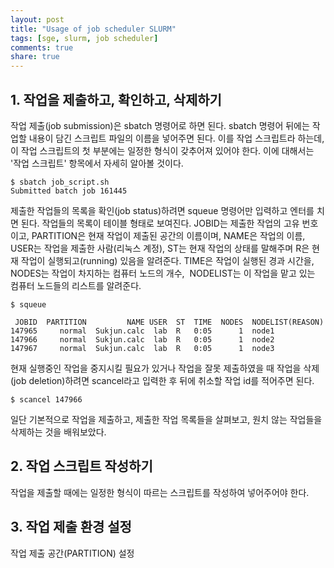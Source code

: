 ```yaml
---
layout: post
title: "Usage of job scheduler SLURM"
tags: [sge, slurm, job scheduler]
comments: true
share: true
---
```


## 1. 작업을 제출하고, 확인하고, 삭제하기

작업 제출(job submission)은 sbatch 명령어로 하면 된다. sbatch 명령어 뒤에는 작업할 내용이 담긴 스크립트 파일의 이름을 넣어주면 된다. 이를 작업 스크립트라 하는데, 이 작업 스크립트의 첫 부분에는 일정한 형식이 갖추어져 있어야 한다. 이에 대해서는 '작업 스크립트' 항목에서 자세히 알아볼 것이다.

```
$ sbatch job_script.sh
Submitted batch job 161445
```

제출한 작업들의 목록을 확인(job status)하려면 squeue 명령어만 입력하고 엔터를 치면 된다. 작업들의 목록이 테이블 형태로 보여진다. JOBID는 제출한 작업의 고유 번호이고, PARTITION은 현재 작업이 제출된 공간의 이름이며, NAME은 작업의 이름, USER는 작업을 제출한 사람(리눅스 계정), ST는 현재 작업의 상태를 말해주며 R은 현재 작업이 실행되고(running) 있음을 알려준다. TIME은 작업이 실행된 경과 시간을, NODES는 작업이 차지하는 컴퓨터 노드의 개수,  NODELIST는 이 작업을 맡고 있는 컴퓨터 노드들의 리스트를 알려준다.

```
$ squeue

 JOBID  PARTITION         NAME USER  ST  TIME  NODES  NODELIST(REASON)
147965     normal  Sukjun.calc  lab  R   0:05      1  node1
147966     normal  Sukjun.calc  lab  R   0:05      1  node2
147967     normal  Sukjun.calc  lab  R   0:05      1  node3
```

현재 실행중인 작업을 중지시킬 필요가 있거나 작업을 잘못 제출하였을 때 작업을 삭제(job deletion)하려면 scancel라고 입력한 후 뒤에 취소할 작업 id를 적어주면 된다.

`$ scancel 147966`

일단 기본적으로 작업을 제출하고, 제출한 작업 목록들을 살펴보고, 원치 않는 작업들을 삭제하는 것을 배워보았다.


## 2. 작업 스크립트 작성하기

작업을 제출할 때에는 일정한 형식이 따르는 스크립트를 작성하여 넣어주어야 한다.



## 3. 작업 제출 환경 설정

작업 제출 공간(PARTITION) 설정

